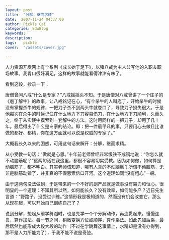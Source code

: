 ```yaml
---
layout: post  
title:  "分解，继而求精"
date:  2007-11-24 04:37:00
author: Pickle Cai  
categories: EduBlog  
keywords: 
description:   
tags:	pickle   
cover:  "/assets/cover.jpg"  

---
```


人力资源开发网上有个系列《成长始于足下》，以猪八戒为主人公写他的入职＆职场故事。我胃口很好满足，这样的故事就能看得津津有味了。



看到这段，抄录一下：





唐僧曾问八戒“什么是专家？”八戒摇摇头不知。于是唐僧对八戒曾讲了一个庄子的《庖丁解牛》的故事，让八戒铭记在心，“有个杀牛的人叫庖丁，开始杀牛的时候没有掌握杀牛的规律，一把刀子杀不到两头牛就卷口了，导致刀子损失很大。于是他每次在杀牛的时候记住在什么地方下刀容易伤刀，在什么地方下刀顺利，久而久之，终于从实践中摸索到一套解牛的方法。这时用同样的一把刀子，却用了几十年。最后得出了什么是专家的结论。即：把一件最平凡的事，只要用心去做且比谁做的都好、都精，你在这方面就可以说是权威的专家了。”



大概我长久以来的困惑，可用这句话来解开：分解，继而求精。



从小受教一句话：“做就是心思。”十年前老师曾经非常恨铁不成钢地说：“你怎么就不动脑筋呢？”这两句话在我这里，都很不容易切实受教。因为如何做，如何算是动脑筋了，都不明白。其实老师该知道，哪有人真的不动脑筋？所谓不动脑筋，无非是脑筋动错了，并非真的不假思索信口开河。这个道理如同“没有粗心”一般。



由于这两句没法做到，于是带来的一个不好的副产品就是做事没有毅力和恒心。很明显的一个道理：不知其所以然，如何能长久？没有效率，如何能多产？近日先生言道：“野路子，没受过训练。”这情形我是极知道的，然而没有机会改变它。那么从现在起，可以开始自己训练自己了？



说到分解，想起从前学舞蹈时，也是先学一个个分解动作，再连贯起来。慢慢连贯，算作加法。每一节之间，稍微变换方位或顺序，算作乘法。如此先加后乘，最后居然也能形成大段大段的动作（不过在学跳舞这事情上，求精却是没有办得到，那不是人力所能为了），于我不能不说是奇迹。



		    
